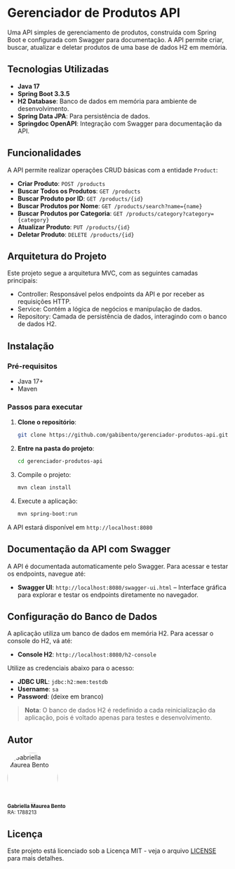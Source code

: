# Gerenciador de Produtos API

Uma API simples de gerenciamento de produtos, construída com Spring Boot e configurada com Swagger para documentação. A API permite criar, buscar, atualizar e deletar produtos de uma base de dados H2 em memória.

## Tecnologias Utilizadas

- **Java 17**
- **Spring Boot 3.3.5**
- **H2 Database**: Banco de dados em memória para ambiente de desenvolvimento.
- **Spring Data JPA**: Para persistência de dados.
- **Springdoc OpenAPI**: Integração com Swagger para documentação da API.

## Funcionalidades

A API permite realizar operações CRUD básicas com a entidade `Product`:
- **Criar Produto**: `POST /products`
- **Buscar Todos os Produtos**: `GET /products`
- **Buscar Produto por ID**: `GET /products/{id}`
- **Buscar Produtos por Nome**: `GET /products/search?name={name}`
- **Buscar Produtos por Categoria**: `GET /products/category?category={category}`
- **Atualizar Produto**: `PUT /products/{id}`
- **Deletar Produto**: `DELETE /products/{id}`

## Arquitetura do Projeto
Este projeto segue a arquitetura MVC, com as seguintes camadas principais:

- Controller: Responsável pelos endpoints da API e por receber as requisições HTTP.
- Service: Contém a lógica de negócios e manipulação de dados.
- Repository: Camada de persistência de dados, interagindo com o banco de dados H2.

## Instalação

### Pré-requisitos

- Java 17+
- Maven

### Passos para executar

1. **Clone o repositório**:
   ```bash
   git clone https://github.com/gabibento/gerenciador-produtos-api.git
   ```
2. **Entre na pasta do projeto**:
   ```bash
   cd gerenciador-produtos-api
   ```
3. Compile o projeto:
   ```bash
   mvn clean install
   ```
4. Execute a aplicação:
   ```bash
   mvn spring-boot:run
   ```
A API estará disponível em ``http://localhost:8080``

## Documentação da API com Swagger

A API é documentada automaticamente pelo Swagger. Para acessar e testar os endpoints, navegue até:

- **Swagger UI**: `http://localhost:8080/swagger-ui.html` – Interface gráfica para explorar e testar os endpoints diretamente no navegador.

## Configuração do Banco de Dados

A aplicação utiliza um banco de dados em memória H2. Para acessar o console do H2, vá até:

- **Console H2**: `http://localhost:8080/h2-console`

Utilize as credenciais abaixo para o acesso:

- **JDBC URL**: `jdbc:h2:mem:testdb`
- **Username**: `sa`
- **Password**: (deixe em branco)

> **Nota**: O banco de dados H2 é redefinido a cada reinicialização da aplicação, pois é voltado apenas para testes e desenvolvimento.

## Autor
<div align="left">
  <a href="https://github.com/gabibento">
    <img alt="Gabriella Maurea Bento" src="https://avatars.githubusercontent.com/u/143539144?v=4" width="115" style="border-radius:50%">
  </a>
  <br>
  <sub><b>Gabriella Maurea Bento</b></sub><br>
  <sub>RA: 1788213</sub><br>
</div>

## Licença

Este projeto está licenciado sob a Licença MIT - veja o arquivo [LICENSE](LICENSE) para mais detalhes.
